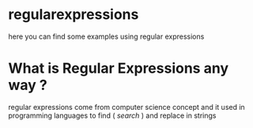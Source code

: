 # regularexpressions
here you can find some examples  using regular expressions
# What is Regular Expressions any way ? 
regular expressions come from computer science concept and it used in programming languages to find ( _search_ ) and replace in strings 

